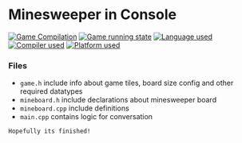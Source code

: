 # Minesweeper in Console

[![Game Compilation](https://img.shields.io/badge/compiling-True-blue)]()
[![Game running state](https://img.shields.io/badge/status-passing-success)]()
[![Language used](https://img.shields.io/badge/c++-14-blue)]()
[![Compiler used](https://img.shields.io/badge/g++-8.1.0-blue)]()
[![Platform used](https://img.shields.io/badge/windows-10-informational)]()


### Files 
+ `game.h`  include info about game tiles, board size config and other required datatypes
+ `mineboard.h`  include declarations about minesweeper board
+ `mineboard.cpp`  include definitions
+ `main.cpp`  contains logic for conversation


```
Hopefully its finished!
```
